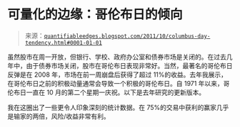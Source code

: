 <!--yml

category: 未分类

date: 2024-05-18 08:55:07

-->

# 可量化的边缘：哥伦布日的倾向

> 来源：[`quantifiableedges.blogspot.com/2011/10/columbus-day-tendency.html#0001-01-01`](http://quantifiableedges.blogspot.com/2011/10/columbus-day-tendency.html#0001-01-01)

虽然股市在周一开放，但银行、学校、政府办公室和债券市场是关闭的。在过去几年中，由于债券市场关闭，股市在哥伦布日表现非常好。当然，最著名的哥伦布日反弹是在 2008 年，市场在前一周崩盘后获得了超过 11%的收益。去年我展示，在哥伦布日之前的积极动量通常会导致一个积极的哥伦布日。自 1971 年以来，哥伦布日一直在 10 月的第二个星期一庆祝。以下是去年研究的更新版本。

我在这圈出了一些更令人印象深刻的统计数据。在 75%的交易中获利的赢家几乎是输家的两倍，风险/收益非常有利。

